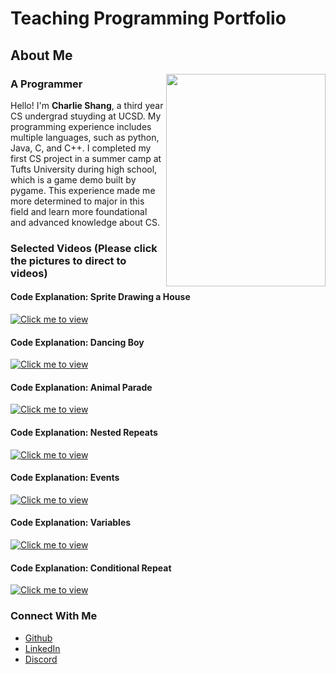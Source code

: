 # Teaching Programming Portfolio

## About Me

<img src="https://github.com/Char1iee/Teaching-Programming-Portfolio/assets/47782807/fba1425d-36ff-4925-9449-96ae6f4d0422" align="right" width="255" height="340"/>

### A Programmer

Hello! I'm **Charlie Shang**, a third year CS undergrad stuyding at UCSD. My programming experience includes multiple languages, such as python, Java, C, and C++. I completed my first CS project in a summer camp at Tufts University during high school, which is a game demo built by pygame. This experience made me more determined to major in this field and learn more foundational and advanced knowledge about CS.

### Selected Videos (Please click the pictures to direct to videos)
#### Code Explanation: Sprite Drawing a House

[![Click me to view](https://github.com/Char1iee/Teaching-Programming-Portfolio/assets/47782807/b74795ac-9453-4cbb-88da-107380d19694)](https://youtu.be/jYFIXUUsHNU)

#### Code Explanation: Dancing Boy

[![Click me to view](https://github.com/Char1iee/Teaching-Programming-Portfolio/assets/47782807/c9e1a820-f584-49a9-8244-733e266355c9)](https://youtu.be/FP7E0DGVJRA)

#### Code Explanation: Animal Parade

[![Click me to view](https://github.com/Char1iee/Teaching-Programming-Portfolio/assets/47782807/ebc7bdf0-c48d-400e-b606-c89ebe06358e)](https://youtu.be/gG7t2axOGD0)

#### Code Explanation: Nested Repeats
[![Click me to view](https://github.com/Char1iee/Teaching-Programming-Portfolio/assets/47782807/caff03fe-8d3e-441a-a4eb-dd73b28aeefd)](https://youtu.be/jSt0bPeAQGk)

#### Code Explanation: Events
[![Click me to view](https://github.com/Char1iee/Teaching-Programming-Portfolio/assets/47782807/5d6bca6e-d293-456d-b51d-49acbb49bec4)](https://youtu.be/awbyHNHSdEE)

#### Code Explanation: Variables
[![Click me to view](https://github.com/Char1iee/Teaching-Programming-Portfolio/assets/47782807/85458dcd-72b2-4a89-8e52-d379ff4752e4)](https://youtu.be/YzmjIhGIw3A)

#### Code Explanation: Conditional Repeat
[![Click me to view](https://github.com/user-attachments/assets/e27286be-264b-4806-b168-7665a5567c79)](https://youtu.be/GRHv5L6oLq0)


### Connect With Me
- [Github](https://github.com/Char1iee)
- [LinkedIn](https://www.linkedin.com/in/charlie-shang1/)
- [Discord](https://discordapp.com/users/889231125132759130)
